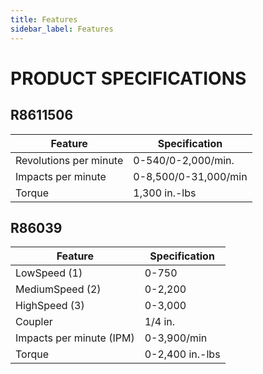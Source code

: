 ```yaml
---
title: Features
sidebar_label: Features
---
```

# PRODUCT SPECIFICATIONS
## R8611506
|Feature | Specification|
|---|---|
|Revolutions per minute|0-540/0-2,000/min.|
|Impacts per minute|0-8,500/0-31,000/min|
|Torque |1,300 in.-lbs|

## R86039
|Feature | Specification|
|---|---|
|LowSpeed (1) |0-750|
|MediumSpeed (2)|0-2,200|
|HighSpeed (3)|0-3,000|
|Coupler|1/4 in.|
|Impacts per minute (IPM) |0-3,900/min|
|Torque |0-2,400 in.-lbs|